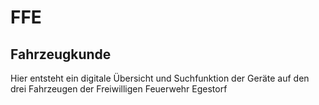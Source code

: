 # FFE
## Fahrzeugkunde
Hier entsteht ein digitale Übersicht und Suchfunktion der Geräte auf den drei Fahrzeugen der Freiwilligen Feuerwehr Egestorf